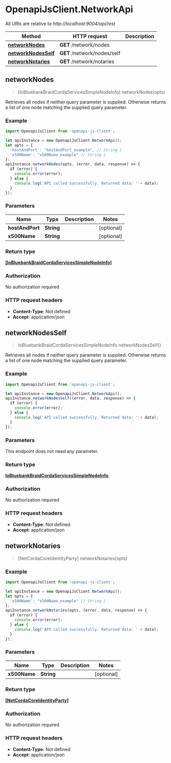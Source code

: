 # OpenapiJsClient.NetworkApi

All URIs are relative to *http://localhost:9004/api/rest*

Method | HTTP request | Description
------------- | ------------- | -------------
[**networkNodes**](NetworkApi.md#networkNodes) | **GET** /network/nodes | 
[**networkNodesSelf**](NetworkApi.md#networkNodesSelf) | **GET** /network/nodes/self | 
[**networkNotaries**](NetworkApi.md#networkNotaries) | **GET** /network/notaries | 



## networkNodes

> [IoBluebankBraidCordaServicesSimpleNodeInfo] networkNodes(opts)



Retrieves all nodes if neither query parameter is supplied. Otherwise returns a list of one node matching the supplied query parameter.

### Example

```javascript
import OpenapiJsClient from 'openapi-js-client';

let apiInstance = new OpenapiJsClient.NetworkApi();
let opts = {
  'hostAndPort': "hostAndPort_example", // String | 
  'x500Name': "x500Name_example" // String | 
};
apiInstance.networkNodes(opts, (error, data, response) => {
  if (error) {
    console.error(error);
  } else {
    console.log('API called successfully. Returned data: ' + data);
  }
});
```

### Parameters


Name | Type | Description  | Notes
------------- | ------------- | ------------- | -------------
 **hostAndPort** | **String**|  | [optional] 
 **x500Name** | **String**|  | [optional] 

### Return type

[**[IoBluebankBraidCordaServicesSimpleNodeInfo]**](IoBluebankBraidCordaServicesSimpleNodeInfo.md)

### Authorization

No authorization required

### HTTP request headers

- **Content-Type**: Not defined
- **Accept**: application/json


## networkNodesSelf

> IoBluebankBraidCordaServicesSimpleNodeInfo networkNodesSelf()



Retrieves all nodes if neither query parameter is supplied. Otherwise returns a list of one node matching the supplied query parameter.

### Example

```javascript
import OpenapiJsClient from 'openapi-js-client';

let apiInstance = new OpenapiJsClient.NetworkApi();
apiInstance.networkNodesSelf((error, data, response) => {
  if (error) {
    console.error(error);
  } else {
    console.log('API called successfully. Returned data: ' + data);
  }
});
```

### Parameters

This endpoint does not need any parameter.

### Return type

[**IoBluebankBraidCordaServicesSimpleNodeInfo**](IoBluebankBraidCordaServicesSimpleNodeInfo.md)

### Authorization

No authorization required

### HTTP request headers

- **Content-Type**: Not defined
- **Accept**: application/json


## networkNotaries

> [NetCordaCoreIdentityParty] networkNotaries(opts)



### Example

```javascript
import OpenapiJsClient from 'openapi-js-client';

let apiInstance = new OpenapiJsClient.NetworkApi();
let opts = {
  'x500Name': "x500Name_example" // String | 
};
apiInstance.networkNotaries(opts, (error, data, response) => {
  if (error) {
    console.error(error);
  } else {
    console.log('API called successfully. Returned data: ' + data);
  }
});
```

### Parameters


Name | Type | Description  | Notes
------------- | ------------- | ------------- | -------------
 **x500Name** | **String**|  | [optional] 

### Return type

[**[NetCordaCoreIdentityParty]**](NetCordaCoreIdentityParty.md)

### Authorization

No authorization required

### HTTP request headers

- **Content-Type**: Not defined
- **Accept**: application/json

